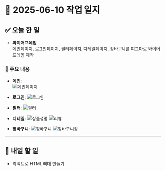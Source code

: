 # 📅 2025-06-10 작업 일지

## ✅ 오늘 한 일

- **와이어프레임**  
  메인페이지, 로그인페이지, 필터페이지, 디테일페이지, 장바구니를 피그마로 와이어프레임 제작

### 📌 주요 내용
- **메인**:  
  ![메인페이지](./imgs/0610/메인페이지.png)

- **로그인**:
   ![로그인](./imgs/0610/로그인페이지.png)

- **필터**:
   ![필터](./imgs/0610/필터페이지.png)

- **디테일**:
   ![상품설명](./imgs/0610/디테일페이지_상품설명.png)
   ![리뷰](./imgs/0610/디테일페이지_리뷰.png)

- **장바구니**:
   ![장바구니](./imgs/0610/장바구니.png)
   ![장바구니창](./imgs/0610/장바구니창페이지.png)
  
---

## 📝 내일 할 일

- 리액트로 HTML 뼈대 만들기